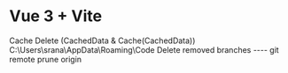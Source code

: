 # Vue 3 + Vite

Cache Delete (CachedData & Cache(CachedData))
C:\Users\srana\AppData\Roaming\Code
Delete removed branches ---- git remote prune origin
